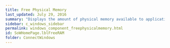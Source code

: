 ```yaml
---
title: Free Physical Memory
last_updated: July 29, 2016
summary: "Displays the amount of physical memory available to applications."
sidebar: c_windows_sidebar
permalink: windows_component_freephysicalmemory.html
id: SoWHomePage.lblFreeRAM
folder: ConnectWindows
---
```

